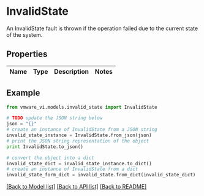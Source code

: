 # InvalidState

An InvalidState fault is thrown if the operation failed due to the current state of the system. 

## Properties
Name | Type | Description | Notes
------------ | ------------- | ------------- | -------------

## Example

```python
from vmware_vi.models.invalid_state import InvalidState

# TODO update the JSON string below
json = "{}"
# create an instance of InvalidState from a JSON string
invalid_state_instance = InvalidState.from_json(json)
# print the JSON string representation of the object
print InvalidState.to_json()

# convert the object into a dict
invalid_state_dict = invalid_state_instance.to_dict()
# create an instance of InvalidState from a dict
invalid_state_form_dict = invalid_state.from_dict(invalid_state_dict)
```
[[Back to Model list]](../README.md#documentation-for-models) [[Back to API list]](../README.md#documentation-for-api-endpoints) [[Back to README]](../README.md)


